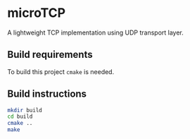 # microTCP
A lightweight TCP implementation using UDP transport layer.


## Build requirements
To build this project `cmake` is needed.

## Build instructions
```bash
mkdir build
cd build
cmake ..
make
```
